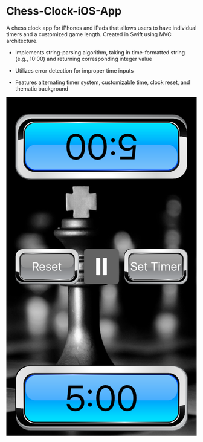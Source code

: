 # Chess-Clock-iOS-App

A chess clock app for iPhones and iPads that allows users to have individual timers and a customized game length. 
Created in Swift using MVC architecture.

- Implements string-parsing algorithm, taking in time-formatted string (e.g., 10:00) and returning corresponding integer value

- Utilizes error detection for improper time inputs

- Features alternating timer system, customizable time, clock reset, and thematic background


![alt tag](https://github.com/Aaron09/Chess-Clock-iOS-App/blob/master/Simulator%20Screen%20Shot%20Jul%2020%2C%202016%2C%205.00.56%20PM.png)
